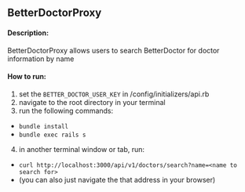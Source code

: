 ## BetterDoctorProxy

#### Description:

BetterDoctorProxy allows users to search BetterDoctor for doctor information by name

#### How to run:

1. set the `BETTER_DOCTOR_USER_KEY` in /config/initializers/api.rb
2. navigate to the root directory in your terminal
3. run the following commands:
  - `bundle install`
  - `bundle exec rails s`
4.  in another terminal window or tab, run:
  -  `curl http://localhost:3000/api/v1/doctors/search?name=<name to search for>`
  - (you can also just navigate the that address in your browser)
